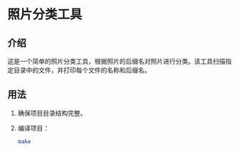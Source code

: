 # 照片分类工具

## 介绍

这是一个简单的照片分类工具，根据照片的后缀名对照片进行分类。该工具扫描指定目录中的文件，并打印每个文件的名称和后缀名。

## 用法

1. 确保项目目录结构完整。
2. 编译项目：

   ```bash
   make
   ```
